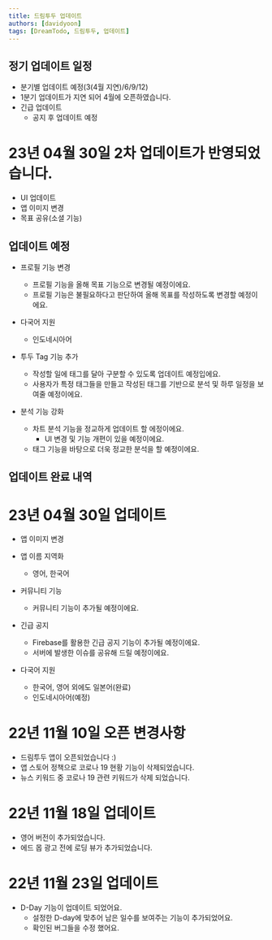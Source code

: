 ```yaml
---
title: 드림투두 업데이트
authors: [davidyoon]
tags: [DreamTodo, 드림투두, 업데이트]
---
```


## 정기 업데이트 일정

- 분기별 업데이트 예정(3(4월 지연)/6/9/12)
- 1분기 업데이트가 지연 되어 4월에 오픈하였습니다.
- 긴급 업데이트
  - 공지 후 업데이트 예정

# 23년 04월 30일 2차 업데이트가 반영되었습니다.
- UI 업데이트
- 앱 이미지 변경
- 목표 공유(소셜 기능) 

## 업데이트 예정

- 프로필 기능 변경
  - 프로필 기능을 올해 목표 기능으로 변경될 예정이에요.
  - 프로필 기능은 불필요하다고 판단하여 올해 목표를 작성하도록 변경할 예정이에요.

- 다국어 지원
  - 인도네시아어

- 투두 Tag 기능 추가
  - 작성할 일에 태그를 달아 구분할 수 있도록 업데이트 예정입에요.
  - 사용자가 특정 태그들을 만들고 작성된 태그를 기반으로 분석 및 하루 일정을 보여줄 예정이에요.

- 분석 기능 강화
  - 차트 분석 기능을 정교하게 업데이트 할 에정이에요.
    - UI 변경 및 기능 개편이 있을 예정이에요.
  - 태그 기능을 바탕으로 더욱 정교한 분석을 할 예정이에요.

## 업데이트 완료 내역

# 23년 04월 30일 업데이트
- 앱 이미지 변경

- 앱 이름 지역화
  - 영어, 한국어

- 커뮤니티 기능
  - 커뮤니티 기능이 추가될 예정이에요.

- 긴급 공지
  - Firebase를 활용한 긴급 공지 기능이 추가될 예정이에요.
  - 서버에 발생한 이슈를 공유해 드릴 예정이에요.

- 다국어 지원
  - 한국어, 영어 외에도 일본어(완료)
  - 인도네시아어(예정)

# 22년 11월 10일 오픈 변경사항
- 드림투두 앱이 오픈되었습니다 :)
- 앱 스토어 정책으로 코로나 19 현황 기능이 삭제되었습니다.
- 뉴스 키워드 중 코로나 19 관련 키워드가 삭제 되었습니다.

# 22년 11월 18일 업데이트

- 영어 버전이 추가되었습니다.
- 에드 몹 광고 전에 로딩 뷰가 추가되었습니다.

# 22년 11월 23일 업데이트

- D-Day 기능이 업데이트 되었어요.
  - 설정한 D-day에 맞추어 남은 일수를 보여주는 기능이 추가되었어요.
  - 확인된 버그들을 수정 했어요.
